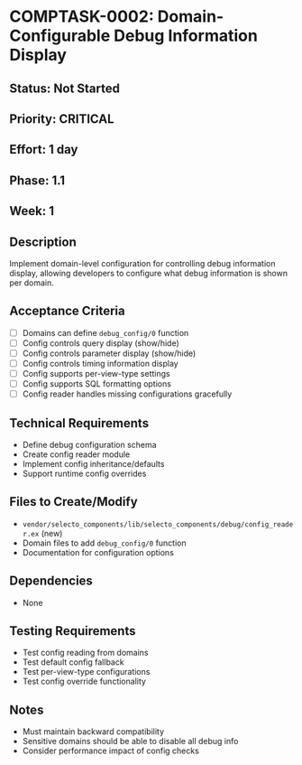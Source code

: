 # COMPTASK-0002: Domain-Configurable Debug Information Display

## Status: Not Started
## Priority: CRITICAL
## Effort: 1 day
## Phase: 1.1
## Week: 1

## Description
Implement domain-level configuration for controlling debug information display, allowing developers to configure what debug information is shown per domain.

## Acceptance Criteria
- [ ] Domains can define `debug_config/0` function
- [ ] Config controls query display (show/hide)
- [ ] Config controls parameter display (show/hide)
- [ ] Config controls timing information display
- [ ] Config supports per-view-type settings
- [ ] Config supports SQL formatting options
- [ ] Config reader handles missing configurations gracefully

## Technical Requirements
- Define debug configuration schema
- Create config reader module
- Implement config inheritance/defaults
- Support runtime config overrides

## Files to Create/Modify
- `vendor/selecto_components/lib/selecto_components/debug/config_reader.ex` (new)
- Domain files to add `debug_config/0` function
- Documentation for configuration options

## Dependencies
- None

## Testing Requirements
- Test config reading from domains
- Test default config fallback
- Test per-view-type configurations
- Test config override functionality

## Notes
- Must maintain backward compatibility
- Sensitive domains should be able to disable all debug info
- Consider performance impact of config checks